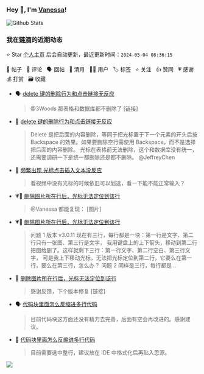 ### Hey 👋, I'm [Vanessa](http://vanessa.b3log.org/)!

![Github Stats](https://github-readme-stats.vercel.app/api?username=Vanessa219&show_icons=true)

<!--events start -->

### 我在[链滴](https://ld246.com)的近期动态

⭐️ Star [个人主页](https://github.com/Vanessa219/Vanessa219) 后会自动更新，最近更新时间：`2024-05-04 08:36:15`

📝 帖子 &nbsp; 💬 评论 &nbsp; 🗣 回帖 &nbsp; 🌙 清月 &nbsp; 👨‍💻 用户 &nbsp; 🏷️ 标签 &nbsp; ⭐️ 关注 &nbsp; 👍 赞同 &nbsp; 💗 感谢 &nbsp; 💰 打赏 &nbsp; 🗃 收藏

* 🗣 [delete 键的删除行为和点击链接无反应](https://ld246.com/article/1714544830305/comment/1714557388424#comments)

  > @3Woods 那表格和数据库都不删除了 [链接]
* 💬 [delete 键的删除行为和点击链接无反应](https://ld246.com/article/1714544830305/comment/1714557388424#comments)

  > Delete 是把后面的内容删除，等同于把光标置于下一个元素的开头后按 Backspace 的效果。如果要删除空行需使用 Backspace，而不是选择把后面的内容删除。 光标在表格前无法删除，这个和数据库没有统一，还需要调研一下是统一都删除还是都不删除。 @JeffreyChen
* 💬 [频繁出现 光标点击插入文本没反应](https://ld246.com/article/1714471420938/comment/1714556658344#comments)

  > 看视频中没有光标的时候依旧可以划选，看一下能不能正常输入？
* 💗💬 [删除图片所在行后，光标无法定位到该行](https://ld246.com/article/1714314625702/comment/1714315351978#comments)

  > @Vanessa 都能复现： [图片]
* 💗📝 [删除图片所在行后，光标无法定位到该行](https://ld246.com/article/1714314625702)

  > 问题 1 版本 v3.0.11 现在有三行，每行都是一块：第一行是文字、第二行只有一张图、第三行是文字， 我用键盘上的上下箭头，移动到第二行把图给删了。这样就剩下三行：第一行文字、第二行空白、第三行文字， 可是我上下移动光标，无法把光标定位到第二行，它要么在第一行，要么在第三行，怎么办？ 问题 2 同样是三行，每行都是 ..
* 💬 [删除图片所在行后，光标无法定位到该行](https://ld246.com/article/1714314625702/comment/1714536077299#comments)

  > 感谢反馈，下个版本修复 [链接]
* 🗣 [代码块里面怎么反缩进多行代码](https://ld246.com/article/1714444734128/comment/1714446414787#comments)

  > 目前代码块这方面还没有精力去完善，后面有空会再改进的。感谢建议。
* 💬 [代码块里面怎么反缩进多行代码](https://ld246.com/article/1714444734128/comment/1714445369239#comments)

  > 目前需要选中整行，建议放在 IDE 中格式化后再贴入思源。


<!--events end -->

<a title="Hits" target="_blank" href="https://github.com/Vanessa219/Vanessa219"><img src="https://hits.b3log.org/Vanessa219/Vanessa219.svg"></a>
